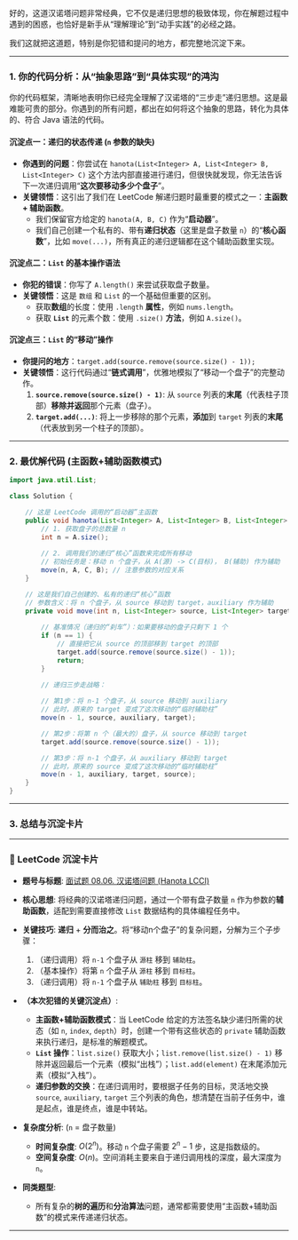 好的，这道汉诺塔问题非常经典，它不仅是递归思想的极致体现，你在解题过程中遇到的困惑，也恰好是新手从“理解理论”到“动手实践”的必经之路。

我们这就把这道题，特别是你犯错和提问的地方，都完整地沉淀下来。

-----

### **1. 你的代码分析：从“抽象思路”到“具体实现”的鸿沟**

你的代码框架，清晰地表明你已经完全理解了汉诺塔的“三步走”递归思想。这是最难能可贵的部分。你遇到的所有问题，都出在如何将这个抽象的思路，转化为具体的、符合 Java 语法的代码。

#### **沉淀点一：递归的状态传递 (`n` 参数的缺失)**

  * **你遇到的问题**：你尝试在 `hanota(List<Integer> A, List<Integer> B, List<Integer> C)` 这个方法内部直接进行递归，但很快就发现，你无法告诉下一次递归调用“**这次要移动多少个盘子**”。
  * **关键领悟**：这引出了我们在 LeetCode 解递归题时最重要的模式之一：**主函数 + 辅助函数**。
      * 我们保留官方给定的 `hanota(A, B, C)` 作为“**启动器**”。
      * 我们自己创建一个私有的、带有**递归状态**（这里是盘子数量 `n`）的“**核心函数**”，比如 `move(...)`，所有真正的递归逻辑都在这个辅助函数里实现。

#### **沉淀点二：`List` 的基本操作语法**

  * **你犯的错误**：你写了 `A.length()` 来尝试获取盘子数量。
  * **关键领悟**：这是 `数组` 和 `List` 的一个基础但重要的区别。
      * 获取**数组**的长度：使用 `.length` **属性**，例如 `nums.length`。
      * 获取 **`List`** 的元素个数：使用 `.size()` **方法**，例如 `A.size()`。

#### **沉淀点三：`List` 的“移动”操作**

  * **你提问的地方**：`target.add(source.remove(source.size() - 1));`
  * **关键领悟**：这行代码通过“**链式调用**”，优雅地模拟了“移动一个盘子”的完整动作。
    1.  **`source.remove(source.size() - 1)`**: 从 `source` 列表的**末尾**（代表柱子顶部）**移除并返回**那个元素（盘子）。
    2.  **`target.add(...)`**: 将上一步移除的那个元素，**添加**到 `target` 列表的**末尾**（代表放到另一个柱子的顶部）。

-----

### **2. 最优解代码 (主函数+辅助函数模式)**

```java
import java.util.List;

class Solution {

    // 这是 LeetCode 调用的“启动器”主函数
    public void hanota(List<Integer> A, List<Integer> B, List<Integer> C) {
        // 1. 获取盘子的总数量 n
        int n = A.size();
        
        // 2. 调用我们的递归“核心”函数来完成所有移动
        // 初始任务是：移动 n 个盘子，从 A(源) -> C(目标)， B(辅助) 作为辅助
        move(n, A, C, B); // 注意参数的对应关系
    }

    // 这是我们自己创建的、私有的递归“核心”函数
    // 参数含义：将 n 个盘子，从 source 移动到 target，auxiliary 作为辅助
    private void move(int n, List<Integer> source, List<Integer> target, List<Integer> auxiliary) {
        
        // 基准情况（递归的“刹车”）：如果要移动的盘子只剩下 1 个
        if (n == 1) {
            // 直接把它从 source 的顶部移到 target 的顶部
            target.add(source.remove(source.size() - 1));
            return;
        }

        // 递归三步走战略：
        
        // 第1步：将 n-1 个盘子，从 source 移动到 auxiliary
        // 此时，原来的 target 变成了这次移动的“临时辅助柱”
        move(n - 1, source, auxiliary, target);

        // 第2步：将第 n 个（最大的）盘子，从 source 移动到 target
        target.add(source.remove(source.size() - 1));

        // 第3步：将 n-1 个盘子，从 auxiliary 移动到 target
        // 此时，原来的 source 变成了这次移动的“临时辅助柱”
        move(n - 1, auxiliary, target, source);
    }
}
```

-----

### **3. 总结与沉淀卡片**

-----

### 📝 LeetCode 沉淀卡片

  - **题号与标题**: [面试题 08.06. 汉诺塔问题 (Hanota LCCI)](https://leetcode.cn/problems/hanota-lcci/)

  - **核心思想**: 将经典的汉诺塔递归问题，通过一个带有盘子数量 `n` 作为参数的**辅助函数**，适配到需要直接修改 `List` 数据结构的具体编程任务中。

  - **关键技巧**: **递归** + **分而治之**。将“移动n个盘子”的复杂问题，分解为三个子步骤：

    1.  （递归调用）将 `n-1` 个盘子从 `源柱` 移到 `辅助柱`。
    2.  （基本操作）将第 `n` 个盘子从 `源柱` 移到 `目标柱`。
    3.  （递归调用）将 `n-1` 个盘子从 `辅助柱` 移到 `目标柱`。

  - **（本次犯错的关键沉淀点）**:

      * **主函数+辅助函数模式**：当 LeetCode 给定的方法签名缺少递归所需的状态（如 `n`, `index`, `depth`）时，创建一个带有这些状态的 `private` 辅助函数来执行递归，是标准的解题模式。
      * **`List` 操作**：`list.size()` 获取大小；`list.remove(list.size() - 1)` 移除并返回最后一个元素（模拟“出栈”）；`list.add(element)` 在末尾添加元素（模拟“入栈”）。
      * **递归参数的交换**：在递归调用时，要根据子任务的目标，灵活地交换 `source`, `auxiliary`, `target` 三个列表的角色，想清楚在当前子任务中，谁是起点，谁是终点，谁是中转站。

  - **复杂度分析**: (`n` = 盘子数量)

      - **时间复杂度**: $O(2^n)$。移动 `n` 个盘子需要 $2^n - 1$ 步，这是指数级的。
      - **空间复杂度**: $O(n)$。空间消耗主要来自于递归调用栈的深度，最大深度为 `n`。

  - **同类题型**:

      - 所有复杂的**树的遍历**和**分治算法**问题，通常都需要使用“主函数+辅助函数”的模式来传递递归状态。

-----
